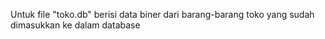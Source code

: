 Untuk file "toko.db" berisi data biner dari barang-barang toko yang sudah dimasukkan ke dalam database
